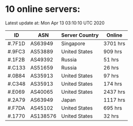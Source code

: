 # 10 online servers:

Latest update at: Mon Apr 13 03:10:10 UTC 2020

| ID | ASN | Server Country | Online |
| -- | --- | -------------- | ------ |
| #.7F1D | AS63949 | Singapore | 3701 hrs |
| #.9FC3 | AS53889 | United States | 909 hrs |
| #.1F2B | AS49392 | Russia | 51 hrs |
| #.C133 | AS51659 | Russia | 26 hrs |
| #.0B84 | AS35913 | United States | 97 hrs |
| #.C348 | AS35913 | United States | 174 hrs |
| #.E069 | AS40065 | United States | 2437 hrs |
| #.2A79 | AS63949 | Japan | 1117 hrs |
| #.F7DA | AS45102 | United States | 695 hrs |
| #.1770 | AS138576 | United States | 32 hrs |

